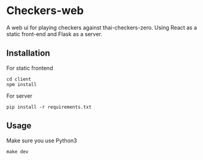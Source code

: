 # Checkers-web
A web ui for playing checkers against thai-checkers-zero. Using React as a static front-end and Flask as a server.

## Installation
For static frontend
```
cd client
npm install
```
For server
```
pip install -r requirements.txt
```
## Usage
Make sure you use Python3
```
make dev
```


